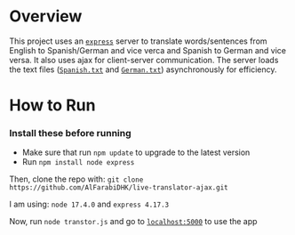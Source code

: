 # Overview
This project uses an [`express`](https://expressjs.com/) server to translate words/sentences from English to Spanish/German and vice verca and Spanish to German and vice versa. It also uses ajax for client-server communication. The server loads the text files ([`Spanish.txt`](https://github.com/AlFarabiDHK/live-translator-ajax/blob/main/Spanish.txt) and [`German.txt`](https://github.com/AlFarabiDHK/live-translator-ajax/blob/main/German.txt)) asynchronously for efficiency.

# How to Run
### Install these before running
* Make sure that run `npm update` to upgrade to the latest version
* Run  `npm install node express` 

Then, clone the repo with: `git clone https://github.com/AlFarabiDHK/live-translator-ajax.git`

I am using: `node 17.4.0` and `express 4.17.3`

Now, run `node transtor.js` and go to [`localhost:5000`](http://localhost:5000/) to use the app
 
